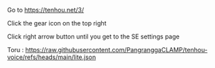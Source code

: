 Go to https://tenhou.net/3/

Click the gear icon on the top right

Click right arrow button until you get to the SE settings page

Toru : https://raw.githubusercontent.com/PangranggaCLAMP/tenhou-voice/refs/heads/main/lite.json
